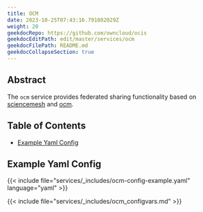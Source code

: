 ```yaml
---
title: OCM
date: 2023-10-25T07:43:16.791802029Z
weight: 20
geekdocRepo: https://github.com/owncloud/ocis
geekdocEditPath: edit/master/services/ocm
geekdocFilePath: README.md
geekdocCollapseSection: true
---
```


<!-- Do not edit this file, it is autogenerated. Edit the service README.md instead -->

## Abstract


The `ocm` service provides federated sharing functionality based on [sciencemesh](https://sciencemesh.io/) and [ocm](https://github.com/cs3org/OCM-API).
## Table of Contents

* [Example Yaml Config](#example-yaml-config)

## Example Yaml Config
{{< include file="services/_includes/ocm-config-example.yaml"  language="yaml" >}}

{{< include file="services/_includes/ocm_configvars.md" >}}

